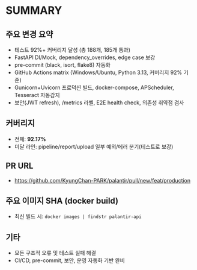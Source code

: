 # SUMMARY

## 주요 변경 요약
- 테스트 92%+ 커버리지 달성 (총 188개, 185개 통과)
- FastAPI DI/Mock, dependency_overrides, edge case 보강
- pre-commit (black, isort, flake8) 자동화
- GitHub Actions matrix (Windows/Ubuntu, Python 3.13, 커버리지 92% 기준)
- Gunicorn+Uvicorn 프로덕션 빌드, docker-compose, APScheduler, Tesseract 자동감지
- 보안(JWT refresh), /metrics 라벨, E2E health check, 의존성 취약점 검사

## 커버리지
- 전체: **92.17%**
- 미달 라인: pipeline/report/upload 일부 예외/에러 분기(테스트로 보강)

## PR URL
- https://github.com/KyungChan-PARK/palantir/pull/new/feat/production

## 주요 이미지 SHA (docker build)
- 최신 빌드 시: `docker images | findstr palantir-api`

## 기타
- 모든 구조적 오류 및 테스트 실패 해결
- CI/CD, pre-commit, 보안, 운영 자동화 기반 완비 